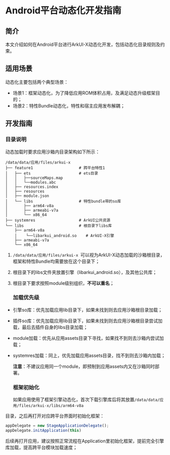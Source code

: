 # Android平台动态化开发指南

## 简介

本文介绍如何在Android平台进行ArkUI-X动态化开发，包括动态化目录规则及约束。

## 适用场景

动态化主要包括两个典型场景：

+ 场景1：框架动态化，为了降低应用ROM体积占用，及满足动态升级框架目的；
+ 场景2：特性Bundle动态化，特性和宿主应用发布解耦；

## 开发指南

### 目录说明

动态加载时要求应用沙箱内目录架构如下所示：

```
/data/data/应用/files/arkui-x    
├── feature1                    # 跨平台特性1
│   ├── ets                     # ets目录
│   │   ├──sourceMaps.map
│   │   └──modules.abc
│   ├── resources.index         
│   ├── resources              
│   ├── module.json
│   └── libs                    # 特性bundle带的so库
│       ├── arm64-v8a
│       ├── armeabi-v7a
│       └── x86_64  
├── systemres                   # ArkUI公共资源
└── libs                        # 根目录下libs库
    ├── arm64-v8a               
    │    └──libarkui_android.so    # ArkUI-X引擎
    ├── armeabi-v7a           
    └── x86_64
```

1. `/data/data/应用/files/arkui-x `可以视为ArkUI-X动态加载的沙箱根目录，框架和特性Bundle均需要放在这个目录下；

2. 根目录下的libs文件夹放置引擎（libarkui_android.so），及其他公共库；

3. 根目录下要求按照module级别组织，**不可以重名**；

   ### 加载优先级

+ 引擎so库：优先加载应用lib目录下，如果未找到则去应用沙箱根目录加载；

+ 插件so库：优先加载应用lib目录下，如果未找到则去应用沙箱根目录尝试加载，最后去插件自身的libs目录加载；

+ module加载：优先从应用assets目录下寻找，如果找不到则去沙箱内尝试加载；

+ systemres加载：同上，优先加载应用assets目录，找不到则去沙箱内加载；

  **注意**：不建议应用同一个module，即预制到应用assets内又在沙箱同时部署。

  ### 框架初始化

  如果应用使用了框架引擎动态化，首次下载引擎库后将其放置`/data/data/应用/files/arkui-x/libs/arm64-v8a`

 目录，之后再打开对应跨平台界面时初始化框架：

```ts
appDelegate = new StageApplicationDelegate();
appDelegate.initApplication(this)
```

后续再打开应用，建议按照正常流程在Application里初始化框架，提前完全引擎库加载，提高跨平台模块加载速度；

